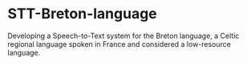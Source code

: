 # STT-Breton-language
Developing a Speech-to-Text system for the Breton language, a Celtic regional language spoken in France and considered a low-resource language. 
